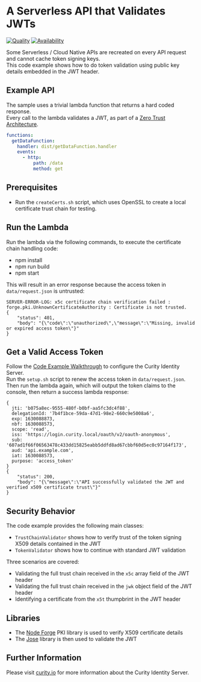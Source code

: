 # A Serverless API that Validates JWTs

[![Quality](https://img.shields.io/badge/quality-experiment-red)](https://curity.io/resources/code-examples/status/)
[![Availability](https://img.shields.io/badge/availability-source-blue)](https://curity.io/resources/code-examples/status/)

Some Serverless / Cloud Native APIs are recreated on every API request and cannot cache token signing keys.\
This code example shows how to do token validation using public key details embedded in the JWT header.

## Example API

The sample uses a trivial lambda function that returns a hard coded response.\
Every call to the lambda validates a JWT, as part of a [Zero Trust Architecture](https://curity.io/solutions/zero-trust).

```yaml
functions:
  getDataFunction:
    handler: dist/getDataFunction.handler
    events:
      - http: 
          path: /data
          method: get
```

## Prerequisites

- Run the `createCerts.sh` script, which uses OpenSSL to create a local certificate trust chain for testing.

## Run the Lambda

Run the lambda via the following commands, to execute the certificate chain handling code:

- npm install
- npm run build
- npm start

This will result in an error response because the access token in `data/request.json` is untrusted:

```
SERVER-ERROR-LOG: x5c certificate chain verification failed : forge.pki.UnknownCertificateAuthority : Certificate is not trusted.
{
    "status": 401,
    "body": "{\"code\":\"unauthorized\",\"message\":\"Missing, invalid or expired access token\"}"
}
```

## Get a Valid Access Token

Follow the [Code Example Walkthrough](https://curity.io/resources/learn/serverless-zero-trust-api) to configure the Curity Identity Server.\
Run the `setup.sh` script to renew the access token in `data/request.json`.\
Then run the lambda again, which will output the token claims to the console, then return a success lambda response:

```
{
  jti: 'b075a8ec-9555-480f-b0bf-aa5fc3dc4f88',
  delegationId: '7b4f1bce-59da-47d1-98e2-660c9e5008a6',
  exp: 1630088873,
  nbf: 1630088573,
  scope: 'read',
  iss: 'https://login.curity.local/oauth/v2/oauth-anonymous',
  sub: '607ad1f66f06563478c433dd15825eabb5ddfd8ad67cbbf60d5ec0c97164f173',
  aud: 'api.example.com',
  iat: 1630088573,
  purpose: 'access_token'
}
{
    "status": 200,
    "body": "{\"message\":\"API successfully validated the JWT and verified x509 certificate trust\"}"
}
```

## Security Behavior

The code example provides the following main classes:

- `TrustChainValidator` shows how to verify trust of the token signing X509 details contained in the JWT
- `TokenValidator` shows how to continue with standard JWT validation

Three scenarios are covered:

-  Validating the full trust chain received in the `x5c` array field of the JWT header
-  Validating the full trust chain received in the `jwk` object field of the JWT header
-  Identifying a certificate from the `x5t` thumpbrint in the JWT header

## Libraries

- The [Node Forge](https://github.com/digitalbazaar/forge) PKI library is used to verify X509 certificate details
- The [Jose](https://github.com/panva/jose) library is then used to validate the JWT

## Further Information

Please visit [curity.io](https://curity.io/) for more information about the Curity Identity Server.
